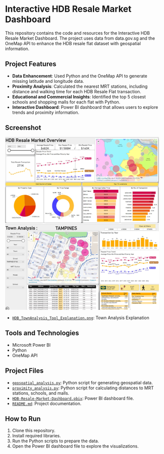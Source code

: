 # Interactive HDB Resale Market Dashboard

This repository contains the code and resources for the Interactive HDB Resale Market Dashboard. The project uses data from data.gov.sg and the OneMap API to enhance the HDB resale flat dataset with geospatial information.

## Project Features
- **Data Enhancement**: Used Python and the OneMap API to generate missing latitude and longitude data.
- **Proximity Analysis**: Calculated the nearest MRT stations, including distance and walking time for each HDB Resale Flat transaction.
- **Educational and Commercial Insights**: Identified the top 5 closest schools and shopping malls for each flat with Python.
- **Interactive Dashboard**: Power BI dashboard that allows users to explore trends and proximity information.
  
## Screenshot
![Power BI Dashboard Screenshot](https://github.com/aimeeang/HDB-Resale-Market-Dashboard/blob/main/HDB_Dashboard_Screenshot.jpg) 
![Power BI Dashboard Screenshot](https://github.com/aimeeang/HDB-Resale-Market-Dashboard/blob/main/HDB_Dashboard_Screenshot_2.jpg) 

- [`HDB_TownAnalysis_Tool_Explanation.png`](https://github.com/aimeeang/HDB-Resale-Market-Dashboard/blob/main/HDB_TownAnalysis_Tool_Explanation.png): Town Analysis Explanation
  
## Tools and Technologies
- Microsoft Power BI
- Python
- OneMap API

## Project Files
- [`geospatial_analysis.py`](https://github.com/aimeeang/HDB-Resale-Market-Dashboard/blob/main/geospatial_analysis.py): Python script for generating geospatial data.
- [`proximity_analysis.py`](https://github.com/aimeeang/HDB-Resale-Market-Dashboard/blob/main/proximity_analysis.py): Python script for calculating distances to MRT stations, schools, and malls.
- [`HDB-Resale-Market-Dashboard.pbix`](https://github.com/aimeeang/HDB-Resale-Market-Dashboard/blob/main/HDB%20Resale%20Flat%20Dashboard.pbix): Power BI dashboard file.
- [`README.md`](https://github.com/aimeeang/HDB-Resale-Market-Dashboard/blob/main/README.md): Project documentation.

## How to Run
1. Clone this repository.
2. Install required libraries.
3. Run the Python scripts to prepare the data.
4. Open the Power BI dashboard file to explore the visualizations.
